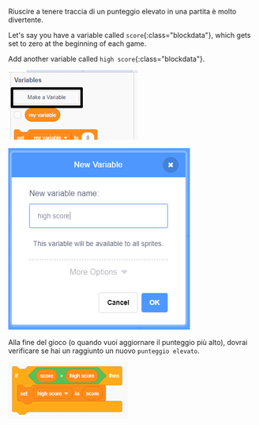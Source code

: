 Riuscire a tenere traccia di un punteggio elevato in una partita è molto divertente.

Let's say you have a variable called `score`{:class="blockdata"}, which gets set to zero at the beginning of each game.

Add another variable called `high score`{:class="blockdata"}.

![click make make a variable](images/make-variable-annotated.png)

![enter name high score](images/make-high-score-variable.png)

Alla fine del gioco (o quando vuoi aggiornare il punteggio più alto), dovrai verificare se hai un raggiunto un nuovo `punteggio elevato`.

![schermata](images/check-for-high-score.png)